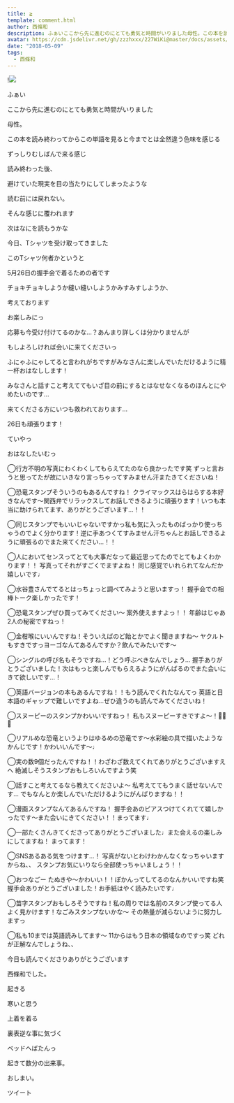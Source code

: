 ```yaml
---
title: ≧
template: comment.html
author: 西條和
description: ふぁいここから先に進むのにとても勇気と時間がいりました母性。この本を読み終わってからこの単語を見ると今までとは全然違う色...
avatar: https://cdn.jsdelivr.net/gh/zzzhxxx/227WiKi@master/docs/assets/photo/avatar/nagomi.jpg
date: "2018-05-09"
tags:
  - 西條和
---
```


!![](https://cdn.jsdelivr.net/gh/227WiKi/227WiKi-image@master/blog-image/nagomi-2018-05-09_1.jpg)








ふぁい















ここから先に進むのにとても勇気と時間がいりました










母性。










この本を読み終わってからこの単語を見ると今までとは全然違う色味を感じる









ずっしりむしばんで来る感じ














読み終わった後、



避けていた現実を目の当たりにしてしまったような










読む前には戻れない。













そんな感じに覆われます











次はなにを読もうかな











今日、Tシャツを受け取ってきました










このTシャツ何者かというと










5月26日の握手会で着るための者です











チョキチョキしようか縫い縫いしようかみすみすしようか、










考えております









お楽しみにっ









応募も今受け付けてるのかな…？あんまり詳しくは分かりませんが











もしよろしければ会いに来てくださいっ










ふにゃふにゃしてると言われがちですがみなさんに楽しんでいただけるように精一杯おはなしします！









みなさんと話すこと考えててもいざ目の前にするとはなせなくなるのほんとにやめたいのです…










来てくださる方にいつも救われております…










26日も頑張ります！










ていやっ











おはなしたいむっ



◯行方不明の写真にわくわくしてもらえてたのなら良かったです笑
ずっと言おうと思ってたが故にいきなり言っちゃってすみません汗またきてくださいね！





◯恐竜スタンプそういうのもあるんですね！
クライマックスはらはらする本好きなんです〜関西弁でリラックスしてお話しできるように頑張ります！いつも本当に助けられてます、ありがとうございます…！！







◯同じスタンプでもいいじゃないですかっ私も気に入ったものばっかり使っちゃうのでよく分かります！逆に手あつくてすみません汗ちゃんとお話しできるように頑張るのでまた来てください…！！





◯人においてセンスってとても大事だなって最近思ってたのでとてもよくわかります！！
写真ってそれがすごくでますよね！
同じ感覚でいれられてなんだか嬉しいです♩






◯水谷豊さんでてるとはっちょっと調べてみようと思いますっ！
握手会での相棒トーク楽しかったです！





◯恐竜スタンプぜひ買ってみてください〜
案外使えますよっ！！
年齢はじゃあ2人の秘密ですねっ！





◯金柑喉にいいんですね！そういえばのど飴とかでよく聞きますね〜
ヤクルトもすきですっヨーゴなんてあるんですか？飲んでみたいです〜





◯シングルの呼び名もそうですね…！どう呼ぶべきなんでしょう…
握手ありがとうございました！次はもっと楽しんでもらえるようにがんばるのでまた会いにきて欲しいです…！





◯英語バージョンの本もあるんですね！！もう読んでくれたなんてっ
英語と日本語のギャップで難しいですよね…ぜひ違うのも読んでみてくださいね！




◯スヌーピーのスタンプかわいいですねっ！
私もスヌーピーすきですよ〜！🐾🐾🐾





◯リアルめな恐竜というよりはゆるめの恐竜です〜水彩絵の具で描いたようなかんじです！かわいいんです〜♩








◯実の数9個だったんですね！！わざわざ数えてくれてありがとうございますえへ
絶滅しそうスタンプおもしろいんですよう笑




◯話すこと考えてるなら教えてくださいよ〜
私考えててもうまく話せないんです…
でもなんとか楽しんでいただけるようにがんばりますね！！



◯漫画スタンプなんてあるんですね！
握手会あのピアスつけてくれてて嬉しかったです〜また会いにきてください！！まってます♩





◯一部たくさんきてくださってありがとうございました♩また会えるの楽しみにしてますね！
まってます！




◯SNSあるある気をつけます…！
写真がないとわけわかんなくなっちゃいますからね、、
スタンプお気にいりなら全部使っちゃいましょう！！






◯おつなごー
たぬきや〜かわいい！！ぽかんってしてるのなんかいいですね笑
握手会ありがとうございました！お手紙はやく読みたいです♩







◯苗字スタンプおもしろそうですね！私の周りでは名前のスタンプ使ってる人よく見かけます！なごみスタンプないかな〜
その熱量が減らないように努力しますっ





◯私も10までは英語読みしてます〜
11からはもう日本の領域なのですっ笑
どれが正解なんでしょうね、、







今日も読んでくださりありがとうございます









西條和でした。









起きる






寒いと思う








上着を着る










裏表逆な事に気づく















ベッドへばたんっ









起きて数分の出来事。






おしまい。


ツイート



